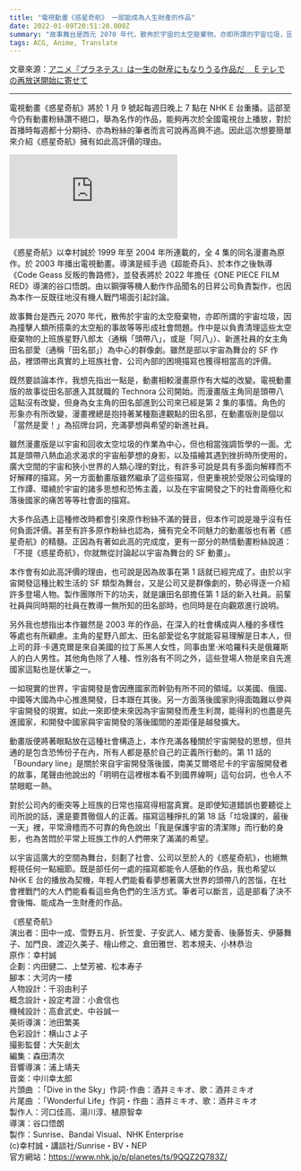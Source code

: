 ```yaml
---
title: "電視動畫《惑星奇航》　一部能成為人生財產的作品"
date: 2022-01-09T20:51:20.000Z
summary: "故事舞台是西元 2070 年代，散佈於宇宙的太空廢棄物，亦即所謂的宇宙垃圾，因為撞擊人類所搭乘的太空船的事故等等形成社會問題。作中是以負責清理這些太空廢棄物的上班族星野八郎太（通稱「頭帶八」，或是「阿八」）、新進社員的女主角田名部愛（通稱「田名部」）為中心的群像劇。"
tags: ACG, Anime, Translate
---
```


文章來源：[アニメ『プラネテス』は一生の財産にもなりうる作品だ　 E テレでの再放送開始に寄せて](https://realsound.jp/movie/2022/01/post-942340.html)

---

電視動畫《惑星奇航》將於 1 月 9 號起每週日晚上 7 點在 NHK E 台重播。這部至今仍有動畫粉絲讚不絕口，舉為名作的作品，能夠再次於全國電視台上播放，對於首播時每週都十分期待、亦為粉絲的筆者而言可說再高興不過。因此這次想要簡單來介紹《惑星奇航》擁有如此高評價的理由。

<iframe src="https://www.youtube.com/embed/en3Gg3k1y3Q" title="YouTube video player" frameborder="0" allow="accelerometer; autoplay; clipboard-write; encrypted-media; gyroscope; picture-in-picture" allowfullscreen></iframe>

《惑星奇航》以幸村誠於 1999 年至 2004 年所連載的，全 4 集的同名漫畫為原作。於 2003 年播出電視動畫。導演是經手過《超能奇兵》、於本作之後執導《Code Geass 反叛的魯路修》，並發表將於 2022 年擔任《ONE PIECE FILM RED》導演的谷口悟朗。由以鋼彈等機人動作作品聞名的日昇公司負責製作，也因為本作一反既往地沒有機人戰鬥場面引起討論。

故事舞台是西元 2070 年代，散佈於宇宙的太空廢棄物，亦即所謂的宇宙垃圾，因為撞擊人類所搭乘的太空船的事故等等形成社會問題。作中是以負責清理這些太空廢棄物的上班族星野八郎太（通稱「頭帶八」，或是「阿八」）、新進社員的女主角田名部愛（通稱「田名部」）為中心的群像劇。雖然是部以宇宙為舞台的 SF 作品，裡頭帶出真實的上班族社會、公司內部的困境描寫也獲得相當高的評價。

既然要談論本作，我想先指出一點是，動畫相較漫畫原作有大幅的改變。電視動畫版的故事從田名部進入其就職的 Technora 公司開始。而漫畫版主角同是頭帶八這點沒有改變，但身為女主角的田名部進到公司來已經是第 2 集的事情。角色的形象亦有所改變，漫畫裡總是抱持著某種豁達觀點的田名部，在動畫版則是個以「當然是愛！」為招牌台詞，充滿夢想與希望的新進社員。

雖然漫畫版是以宇宙和回收太空垃圾的作業為中心，但也相當強調哲學的一面。尤其是頭帶八熱血追求渴求的宇宙船夢想的身影，以及描繪其遇到挫折時所使用的，廣大空間的宇宙和狹小世界的人類心理的對比，有許多可說是具有多面向解釋而不好解釋的描寫。另一方面動畫版雖然繼承了這些描寫，但更重視於受限公司倫理的工作譚、環繞於宇宙的諸多思想和恐怖主義，以及在宇宙開發之下的社會兩極化和落後國家的痛苦等等社會面的描寫。

大多作品遇上這種修改時都會引來原作粉絲不滿的聲音，但本作可說是幾乎沒有任何負面評價。甚至有許多原作粉絲也認為，擁有完全不同魅力的動畫版也有著《惑星奇航》的精髓。正因為有著如此高的完成度，更有一部分的熱情動畫粉絲說道：「不提《惑星奇航》，你就無從討論起以宇宙為舞台的 SF 動畫」。

本作會有如此高評價的理由，也可說是因為故事在第 1 話就已經完成了。由於以宇宙開發這種比較生活的 SF 類型為舞台，又是公司又是群像劇的，勢必得逐一介紹許多登場人物。製作團隊所下的功夫，就是讓田名部擔任第 1 話的新入社員。前輩社員與同時期的社員在教導一無所知的田名部時，也同時是在向觀眾進行說明。

另外我也想指出本作雖然是 2003 年的作品，在深入的社會構成與人種的多樣性等處也有所顧慮。主角的星野八郎太、田名部愛從名字就能容易理解是日本人，但上司的菲‧卡邁克爾是來自美國的拉丁系黑人女性，同事由里‧米哈羅科夫是俄羅斯人的白人男性。其他角色除了人種、性別各有不同之外，這些登場人物是來自先進國家這點也是伏筆之一。

一如現實的世界，宇宙開發是會因應國家而幹勁有所不同的領域。以美國、俄國、中國等大國為中心推進開發，日本跟在其後。另一方面落後國家則得面臨難以參與宇宙開發的現實。如此一來即使未來因為宇宙開發而產生利潤，能得利的也盡是先進國家，和開發中國家與宇宙開發的落後國間的差距僅是越發擴大。

動畫版便將著眼點放在這種社會構造上，本作充滿各種關於宇宙開發的思想，但共通的是包含恐怖份子在內，所有人都是基於自己的正義所行動的。第 11 話的「Boundary line」是關於來自宇宙開發落後國，南美艾爾塔尼卡的宇宙服開發者的故事，尾聲由他說出的「明明在這裡根本看不到國界線啊」這句台詞，也令人不禁眼眶一熱。

對於公司內的衝突等上班族的日常也描寫得相當真實。是即使知道錯誤也要聽從上司所說的話，還是要貫徹個人的正義。描寫這種掙扎的第 18 話「垃圾課的，最後一天」裡，平常滑稽而不可靠的角色說出「我是保護宇宙的清潔隊」而行動的身影，也為苦悶於平常上班族工作的人們帶來了滿滿的希望。

以宇宙這廣大的空間為舞台，刻劃了社會、公司以至於人的《惑星奇航》，也絕無輕視任何一點細節。既是部任何一處的描寫都能令人感動的作品，我也希望以 NHK E 台的播放為契機，年輕人們能看看夢想著廣大世界的頭帶八的苦惱，在社會裡戰鬥的大人們能看看這些角色們的生活方式。筆者可以斷言，這是部看了決不會後悔、能成為一生財產的作品。

《惑星奇航》
<br/>演出者：田中一成、雪野五月、折笠愛、子安武人、緒方愛香、後藤哲夫、伊藤舞子、加門良、渡辺久美子、檜山修之、倉田雅世、若本規夫、小林恭治
<br/>原作：幸村誠
<br/>企劃：内田健二、上埜芳被、松本寿子
<br/>腳本：大河内一楼
<br/>人物設計：千羽由利子
<br/>概念設計・設定考證：小倉信也
<br/>機械設計：高倉武史、中谷誠一
<br/>美術導演：池田繁美
<br/>色彩設計：横山さよ子
<br/>撮影監督：大矢創太
<br/>編集：森田清次
<br/>音響導演：浦上靖夫
<br/>音楽：中川幸太郎
<br/>片頭曲 ：「Dive in the Sky」作詞･作曲：酒井ミキオ、歌：酒井ミキオ
<br/>片尾曲 ：「Wonderful Life」作詞・作曲：酒井ミキオ、歌：酒井ミキオ
<br/>製作人：河口佳高、湯川淳、植原智幸
<br/>導演：谷口悟朗
<br/>製作：Sunrise、Bandai Visual、NHK Enterprise
<br/>(c)幸村誠・講談社/Sunrise・BV・NEP
<br/>官方網站：https://www.nhk.jp/p/planetes/ts/9QQZ2Q783Z/
